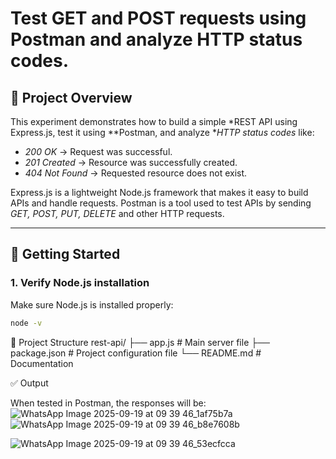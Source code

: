 # Test GET and POST requests using Postman and analyze HTTP status codes.

## 📌 Project Overview

This experiment demonstrates how to build a simple *REST API using Express.js, test it using **Postman, and analyze **HTTP status codes* like:

- *200 OK* → Request was successful.  
- *201 Created* → Resource was successfully created.  
- *404 Not Found* → Requested resource does not exist.  

Express.js is a lightweight Node.js framework that makes it easy to build APIs and handle requests. Postman is a tool used to test APIs by sending *GET, POST, PUT, DELETE* and other HTTP requests.

---

## 🚀 Getting Started

### 1. Verify Node.js installation

Make sure Node.js is installed properly:

```bash
node -v
```

📂 Project Structure
rest-api/
 ├── app.js          # Main server file
 ├── package.json    # Project configuration file
 └── README.md       # Documentation

✅ Output

When tested in Postman, the responses will be:
![WhatsApp Image 2025-09-19 at 09 39 46_1af75b7a](https://github.com/user-attachments/assets/34355a0a-c11c-4a0c-a1de-233375757163)
![WhatsApp Image 2025-09-19 at 09 39 46_b8e7608b](https://github.com/user-attachments/assets/2f6c3d0d-b89d-433c-bcce-b4c7fc44bc4c)

![WhatsApp Image 2025-09-19 at 09 39 46_53ecfcca](https://github.com/user-attachments/assets/5c590b95-d915-4682-a8bf-2cfde56e8a4d)
